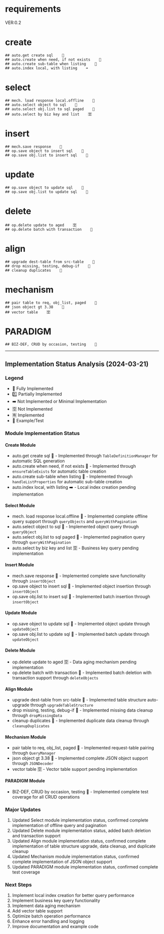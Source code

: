 # requirements
VER:0.2

# create

    ## auto.get create sql    💯
    ## auto.create when need, if not exists    💯
    ## auto.create sub-table when listing    💯
    ## auto.index local, with listing    ➡️

# select

    ## mech. load response local.offline    💯
    ## auto.select object to sql    💯
    ## auto.select obj.list to sql paged    💯
    ## auto.select by biz key and list    🈳

# insert

    ## mech.save response    💯
    ## op.save object to insert sql    💯
    ## op.save obj.list to insert sql    💯

# update

    ## op.save object to update sql    💯
    ## op.save obj.list to update sql    💯

# delete

    ## op.delete update to aged    🈳
    ## op.delete batch with transaction    💯

# align

    ## upgrade dest-table from src-table    💯
    ## drop missing, testing, debug-if    💯
    ## cleanup duplicates    💯

# mechanism

    ## pair table to req, obj_list, paged    💯
    ## json object gt 3.38    💯
    ## vector table    🈳

# PARADIGM

    ## BIZ-DEF, CRUD by occasion, testing    💯

---

## Implementation Status Analysis (2024-03-21)

### Legend
- 💯 Fully Implemented
- 1️⃣ Partially Implemented
- ➡️ Not Implemented or Minimal Implementation
- 🈳 Not Implemented
- 🈶 Implemented
- 🌰 Example/Test

### Module Implementation Status

#### Create Module
- auto.get create sql 💯 - Implemented through `TableDefinitionManager` for automatic SQL generation
- auto.create when need, if not exists 💯 - Implemented through `ensureTableExists` for automatic table creation
- auto.create sub-table when listing 💯 - Implemented through `handleListProperties` for automatic sub-table creation
- auto.index local, with listing ➡️ - Local index creation pending implementation

#### Select Module
- mech. load response local.offline 💯 - Implemented complete offline query support through `queryObjects` and `queryWithPagination`
- auto.select object to sql 💯 - Implemented object query through `queryObject`
- auto.select obj.list to sql paged 💯 - Implemented pagination query through `queryWithPagination`
- auto.select by biz key and list 🈳 - Business key query pending implementation

#### Insert Module
- mech.save response 💯 - Implemented complete save functionality through `insertObject`
- op.save object to insert sql 💯 - Implemented object insertion through `insertObject`
- op.save obj.list to insert sql 💯 - Implemented batch insertion through `insertObject`

#### Update Module
- op.save object to update sql 💯 - Implemented object update through `updateObject`
- op.save obj.list to update sql 💯 - Implemented batch update through `updateObject`

#### Delete Module
- op.delete update to aged 🈳 - Data aging mechanism pending implementation
- op.delete batch with transaction 💯 - Implemented batch deletion with transaction support through `deleteObjects`

#### Align Module
- upgrade dest-table from src-table 💯 - Implemented table structure auto-upgrade through `upgradeTableStructure`
- drop missing, testing, debug-if 💯 - Implemented missing data cleanup through `dropMissingData`
- cleanup duplicates 💯 - Implemented duplicate data cleanup through `cleanupDuplicates`

#### Mechanism Module
- pair table to req, obj_list, paged 💯 - Implemented request-table pairing through `QueryManager`
- json object gt 3.38 💯 - Implemented complete JSON object support through `JSONDecoder`
- vector table 🈳 - Vector table support pending implementation

#### PARADIGM Module
- BIZ-DEF, CRUD by occasion, testing 💯 - Implemented complete test coverage for all CRUD operations

### Major Updates
1. Updated Select module implementation status, confirmed complete implementation of offline query and pagination
2. Updated Delete module implementation status, added batch deletion and transaction support
3. Updated Align module implementation status, confirmed complete implementation of table structure upgrade, data cleanup, and duplicate cleanup
4. Updated Mechanism module implementation status, confirmed complete implementation of JSON object support
5. Updated PARADIGM module implementation status, confirmed complete test coverage

### Next Steps
1. Implement local index creation for better query performance
2. Implement business key query functionality
3. Implement data aging mechanism
4. Add vector table support
5. Optimize batch operation performance
6. Enhance error handling and logging
7. Improve documentation and example code

